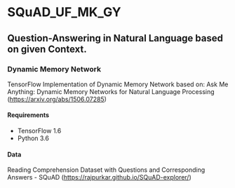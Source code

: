 # SQuAD_UF_MK_GY

## Question-Answering in Natural Language based on given Context.
 

### Dynamic Memory Network

TensorFlow Implementation of Dynamic Memory Network based on: 
Ask Me Anything: Dynamic Memory Networks for Natural Language Processing
(https://arxiv.org/abs/1506.07285)

#### Requirements
- TensorFlow 1.6
- Python 3.6

#### Data
Reading Comprehension Dataset with Questions and Corresponding Answers - SQuAD (https://rajpurkar.github.io/SQuAD-explorer/)

